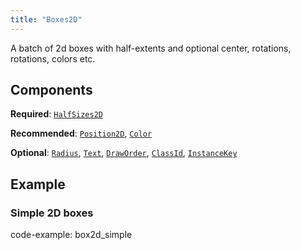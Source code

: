 ```yaml
---
title: "Boxes2D"
---
```


A batch of 2d boxes with half-extents and optional center, rotations, rotations, colors etc.

## Components

**Required**: [`HalfSizes2D`](../components/half_sizes2d.md)

**Recommended**: [`Position2D`](../components/position2d.md), [`Color`](../components/color.md)

**Optional**: [`Radius`](../components/radius.md), [`Text`](../components/text.md), [`DrawOrder`](../components/draw_order.md), [`ClassId`](../components/class_id.md), [`InstanceKey`](../components/instance_key.md)

## Example

### Simple 2D boxes

code-example: box2d_simple

